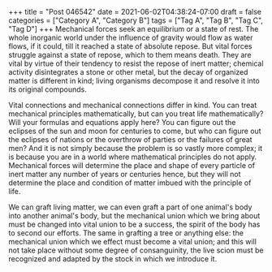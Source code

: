 +++
title = "Post 046542"
date = 2021-06-02T04:38:24-07:00
draft = false
categories = ["Category A", "Category B"]
tags = ["Tag A", "Tag B", "Tag C", "Tag D"]
+++
Mechanical forces seek an equilibrium or a state of rest. The whole inorganic world under the influence of gravity would flow as water flows, if it could, till it reached a state of absolute repose. But vital forces struggle against a state of repose, which to them means death. They are vital by virtue of their tendency to resist the repose of inert matter; chemical activity disintegrates a stone or other metal, but the decay of organized matter is different in kind; living organisms decompose it and resolve it into its original compounds.

Vital connections and mechanical connections differ in kind. You can treat mechanical principles mathematically, but can you treat life mathematically? Will your formulas and equations apply here? You can figure out the eclipses of the sun and moon for centuries to come, but who can figure out the eclipses of nations or the overthrow of parties or the failures of great men? And it is not simply because the problem is so vastly more complex; it is because you are in a world where mathematical principles do not apply. Mechanical forces will determine the place and shape of every particle of inert matter any number of years or centuries hence, but they will not determine the place and condition of matter imbued with the principle of life.

We can graft living matter, we can even graft a part of one animal's body into another animal's body, but the mechanical union which we bring about must be changed into vital union to be a success, the spirit of the body has to second our efforts. The same in grafting a tree or anything else: the mechanical union which we effect must become a vital union; and this will not take place without some degree of consanguinity, the live scion must be recognized and adapted by the stock in which we introduce it.
